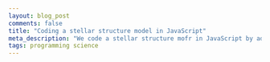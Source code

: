 ```yaml
---
layout: blog_post
comments: false
title: "Coding a stellar structure model in JavaScript"
meta_description: "We code a stellar structure mofr in JavaScript by adopting the StatStar code from Carroll & Ostlie's textbook."
tags: programming science
---
```


<p class='StellarModel-debugOutput'></p>

<script src="/js/2019/stellar_model/constants.js"></script>
<script src="/js/2019/stellar_model/composition.js"></script>
<script src="/js/2019/stellar_model/initial_model.js"></script>
<script src="/js/2019/stellar_model/main.js"></script>


<br>

